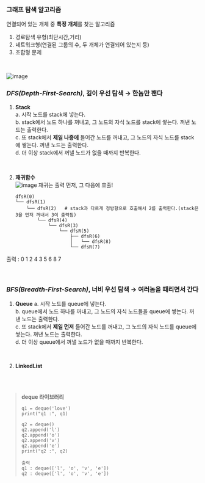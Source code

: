 ### 그래프 탐색 알고리즘
연결되어 있는 개체 중 **특정 개체**를 찾는 알고리즘
1. 경로탐색 유형(최단시간,거리)
2. 네트워크형(연결된 그룹의 수, 두 개체가 연결되어 있는지 등)
3. 조합형 문제
<br>

![image](https://github.com/chominyeong/tobigs_20-21_Hyehwa/assets/81460659/6516b461-7e88-46ba-ac6b-4fe9a9a98cac)

### _DFS(Depth-First-Search)_, 깊이 우선 탐색 → 한놈만 팬다
1. **Stack**   
  a. 시작 노드를 stack에 넣는다.   
  b. stack에서 노드 하나를 꺼내고, 그 노드의 자식 노드를 stack에 쌓는다. 꺼낸 노드는 출력한다.    
  c. 또 stack에서 **제일 나중에** 들어간 노드를 꺼내고, 그 노드의 자식 노드를 stack에 쌓는다. 꺼낸 노드는 출력한다.   
  d. 더 이상 stack에서 꺼낼 노드가 없을 때까지 반복한다.
<br>

2. **재귀함수**   
![image](https://github.com/chominyeong/tobigs_20-21_Hyehwa/assets/81460659/01520acd-9ee6-42e9-8129-900fe16850ef)
재귀는 출력 먼저, 그 다음에 호출!    
   ```
   dfsR(0)
   └── dfsR(1)
       └── dfsR(2)   # stack과 다르게 정방향으로 호출해서 2를 출력한다.(stack은 3을 먼저 꺼내서 3이 출력됨)
           └── dfsR(4)
               └── dfsR(3)
                   └── dfsR(5)
                       ├── dfsR(6)
                       │   └── dfsR(8)
                       └── dfsR(7)
   ```
출력 : 0 1 2 4 3 5 6 8 7    
<br>
<br>

### _BFS(Breadth-First-Search)_, 너비 우선 탐색 → 여러놈을 때리면서 간다
1. **Queue**
  a. 시작 노드를 queue에 넣는다.   
  b. queue에서 노드 하나를 꺼내고, 그 노드의 자식 노드들을 queue에 쌓는다. 꺼낸 노드는 출력한다.   
  c. 또 stack에서 **제일 먼저** 들어간 노드를 꺼내고, 그 노드의 자식 노드를 queue에 쌓는다. 꺼낸 노드는 출력한다.   
  d. 더 이상 queue에서 꺼낼 노드가 없을 때까지 반복한다.   
<br>

2. **LinkedList**

<br>
<br>

> **deque 라이브러리**
>   ```
>q1 = deque('love')
>print("q1 :", q1)
>
>q2 = deque()
>q2.append('l')
>q2.append('o')
>q2.append('v')
>q2.append('e')
>print("q2 :", q2)
>
> 출력
> q1 : deque(['l', 'o', 'v', 'e'])
> q2 : deque(['l', 'o', 'v', 'e'])
>   ```


   ```
